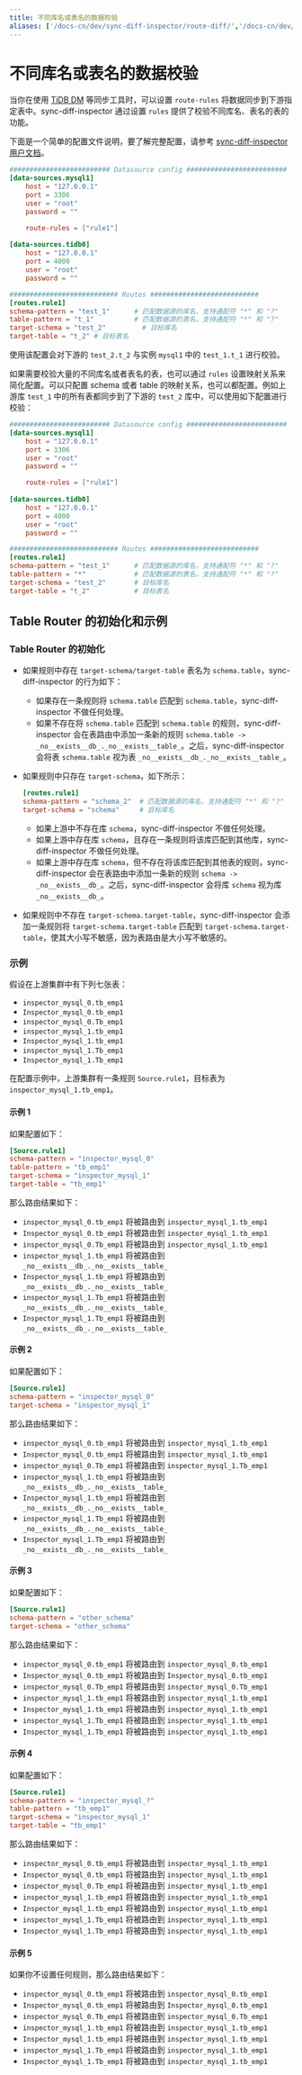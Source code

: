 ```yaml
---
title: 不同库名或表名的数据校验
aliases: ['/docs-cn/dev/sync-diff-inspector/route-diff/','/docs-cn/dev/reference/tools/sync-diff-inspector/route-diff/']
---
```


# 不同库名或表名的数据校验

当你在使用 [TiDB DM](/dm/dm-overview.md) 等同步工具时，可以设置 `route-rules` 将数据同步到下游指定表中。sync-diff-inspector 通过设置 `rules` 提供了校验不同库名、表名的表的功能。

下面是一个简单的配置文件说明，要了解完整配置，请参考 [sync-diff-inspector 用户文档](/sync-diff-inspector/sync-diff-inspector-overview.md)。

```toml
######################### Datasource config #########################
[data-sources.mysql1]
    host = "127.0.0.1"
    port = 3306
    user = "root"
    password = ""

    route-rules = ["rule1"]
    
[data-sources.tidb0]
    host = "127.0.0.1"
    port = 4000
    user = "root"
    password = ""

########################### Routes ###########################
[routes.rule1]
schema-pattern = "test_1"      # 匹配数据源的库名，支持通配符 "*" 和 "?"
table-pattern = "t_1"          # 匹配数据源的表名，支持通配符 "*" 和 "?"
target-schema = "test_2"         # 目标库名
target-table = "t_2" # 目标表名
```

使用该配置会对下游的 `test_2.t_2` 与实例 `mysql1` 中的 `test_1.t_1` 进行校验。

如果需要校验大量的不同库名或者表名的表，也可以通过 `rules` 设置映射关系来简化配置。可以只配置 schema 或者 table 的映射关系，也可以都配置。例如上游库 `test_1` 中的所有表都同步到了下游的 `test_2` 库中，可以使用如下配置进行校验：

```toml
######################### Datasource config #########################
[data-sources.mysql1]
    host = "127.0.0.1"
    port = 3306
    user = "root"
    password = ""

    route-rules = ["rule1"]
    
[data-sources.tidb0]
    host = "127.0.0.1"
    port = 4000
    user = "root"
    password = ""

########################### Routes ###########################
[routes.rule1]
schema-pattern = "test_1"      # 匹配数据源的库名，支持通配符 "*" 和 "?"
table-pattern = "*"            # 匹配数据源的表名，支持通配符 "*" 和 "?"
target-schema = "test_2"       # 目标库名
target-table = "t_2"           # 目标表名
```

## Table Router 的初始化和示例

### Table Router 的初始化

- 如果规则中存在 `target-schema/target-table` 表名为 `schema.table`，sync-diff-inspector 的行为如下：

    - 如果存在一条规则将 `schema.table` 匹配到 `schema.table`，sync-diff-inspector 不做任何处理。
    - 如果不存在将 `schema.table` 匹配到 `schema.table` 的规则，sync-diff-inspector 会在表路由中添加一条新的规则 `schema.table -> _no__exists__db_._no__exists__table_`。之后，sync-diff-inspector 会将表 `schema.table` 视为表 `_no__exists__db_._no__exists__table_`。

- 如果规则中只存在 `target-schema`，如下所示：

    ```toml
    [routes.rule1]
    schema-pattern = "schema_2"  # 匹配数据源的库名，支持通配符 "*" 和 "?"
    target-schema = "schema"     # 目标库名
    ```

    - 如果上游中不存在库 `schema`，sync-diff-inspector 不做任何处理。
    - 如果上游中存在库 `schema`，且存在一条规则将该库匹配到其他库，sync-diff-inspector 不做任何处理。
    - 如果上游中存在库 `schema`，但不存在将该库匹配到其他表的规则，sync-diff-inspector 会在表路由中添加一条新的规则 `schema -> _no__exists__db_`。之后，sync-diff-inspector 会将库 `schema` 视为库 `_no__exists__db_`。

- 如果规则中不存在 `target-schema.target-table`，sync-diff-inspector 会添加一条规则将 `target-schema.target-table` 匹配到 `target-schema.target-table`，使其大小写不敏感，因为表路由是大小写不敏感的。

### 示例

假设在上游集群中有下列七张表：

- `inspector_mysql_0.tb_emp1`
- `Inspector_mysql_0.tb_emp1`
- `inspector_mysql_0.Tb_emp1`
- `inspector_mysql_1.tb_emp1`
- `Inspector_mysql_1.tb_emp1`
- `inspector_mysql_1.Tb_emp1`
- `Inspector_mysql_1.Tb_emp1`

在配置示例中，上游集群有一条规则 `Source.rule1`，目标表为 `inspector_mysql_1.tb_emp1`。

#### 示例 1

如果配置如下：

```toml
[Source.rule1]
schema-pattern = "inspector_mysql_0"
table-pattern = "tb_emp1"
target-schema = "inspector_mysql_1"
target-table = "tb_emp1"
```

那么路由结果如下：

- `inspector_mysql_0.tb_emp1` 将被路由到 `inspector_mysql_1.tb_emp1`
- `Inspector_mysql_0.tb_emp1` 将被路由到 `inspector_mysql_1.tb_emp1`
- `inspector_mysql_0.Tb_emp1` 将被路由到 `inspector_mysql_1.tb_emp1`
- `inspector_mysql_1.tb_emp1` 将被路由到 `_no__exists__db_._no__exists__table_`
- `Inspector_mysql_1.tb_emp1` 将被路由到 `_no__exists__db_._no__exists__table_`
- `inspector_mysql_1.Tb_emp1` 将被路由到 `_no__exists__db_._no__exists__table_`
- `Inspector_mysql_1.Tb_emp1` 将被路由到 `_no__exists__db_._no__exists__table_`

#### 示例 2

如果配置如下：

```toml
[Source.rule1]
schema-pattern = "inspector_mysql_0"
target-schema = "inspector_mysql_1"
```

那么路由结果如下：

- `inspector_mysql_0.tb_emp1` 将被路由到 `inspector_mysql_1.tb_emp1`
- `Inspector_mysql_0.tb_emp1` 将被路由到 `inspector_mysql_1.tb_emp1`
- `inspector_mysql_0.Tb_emp1` 将被路由到 `inspector_mysql_1.Tb_emp1`
- `inspector_mysql_1.tb_emp1` 将被路由到 `_no__exists__db_._no__exists__table_`
- `Inspector_mysql_1.tb_emp1` 将被路由到 `_no__exists__db_._no__exists__table_`
- `inspector_mysql_1.Tb_emp1` 将被路由到 `_no__exists__db_._no__exists__table_`
- `Inspector_mysql_1.Tb_emp1` 将被路由到 `_no__exists__db_._no__exists__table_`

#### 示例 3

如果配置如下：

```toml
[Source.rule1]
schema-pattern = "other_schema"
target-schema = "other_schema"
```

那么路由结果如下：

- `inspector_mysql_0.tb_emp1` 将被路由到 `inspector_mysql_0.tb_emp1`
- `Inspector_mysql_0.tb_emp1` 将被路由到 `Inspector_mysql_0.tb_emp1`
- `inspector_mysql_0.Tb_emp1` 将被路由到 `inspector_mysql_0.Tb_emp1`
- `inspector_mysql_1.tb_emp1` 将被路由到 `inspector_mysql_1.tb_emp1`
- `Inspector_mysql_1.tb_emp1` 将被路由到 `inspector_mysql_1.tb_emp1`
- `inspector_mysql_1.Tb_emp1` 将被路由到 `inspector_mysql_1.tb_emp1`
- `Inspector_mysql_1.Tb_emp1` 将被路由到 `inspector_mysql_1.tb_emp1`

#### 示例 4

如果配置如下：

```toml
[Source.rule1]
schema-pattern = "inspector_mysql_?"
table-pattern = "tb_emp1"
target-schema = "inspector_mysql_1"
target-table = "tb_emp1"
```

那么路由结果如下：

- `inspector_mysql_0.tb_emp1` 将被路由到 `inspector_mysql_1.tb_emp1`
- `Inspector_mysql_0.tb_emp1` 将被路由到 `inspector_mysql_1.tb_emp1`
- `inspector_mysql_0.Tb_emp1` 将被路由到 `inspector_mysql_1.tb_emp1`
- `inspector_mysql_1.tb_emp1` 将被路由到 `inspector_mysql_1.tb_emp1`
- `Inspector_mysql_1.tb_emp1` 将被路由到 `inspector_mysql_1.tb_emp1`
- `inspector_mysql_1.Tb_emp1` 将被路由到 `inspector_mysql_1.tb_emp1`
- `Inspector_mysql_1.Tb_emp1` 将被路由到 `inspector_mysql_1.tb_emp1`

#### 示例 5

如果你不设置任何规则，那么路由结果如下：

- `inspector_mysql_0.tb_emp1` 将被路由到 `inspector_mysql_0.tb_emp1`
- `Inspector_mysql_0.tb_emp1` 将被路由到 `Inspector_mysql_0.tb_emp1`
- `inspector_mysql_0.Tb_emp1` 将被路由到 `inspector_mysql_0.Tb_emp1`
- `inspector_mysql_1.tb_emp1` 将被路由到 `inspector_mysql_1.tb_emp1`
- `Inspector_mysql_1.tb_emp1` 将被路由到 `inspector_mysql_1.tb_emp1`
- `inspector_mysql_1.Tb_emp1` 将被路由到 `inspector_mysql_1.tb_emp1`
- `Inspector_mysql_1.Tb_emp1` 将被路由到 `inspector_mysql_1.tb_emp1`
